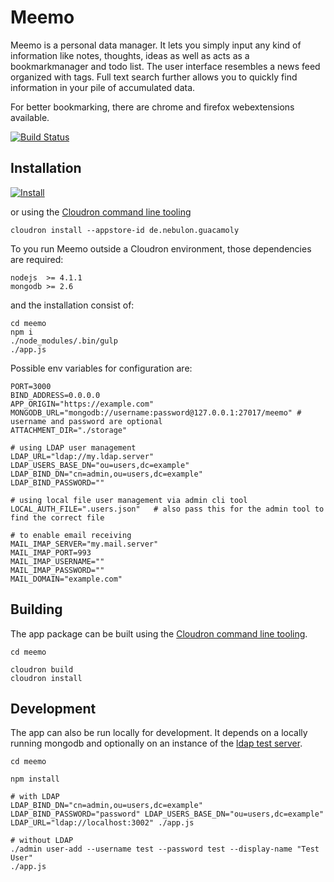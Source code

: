 # Meemo

Meemo is a personal data manager. It lets you simply input any kind of information like notes, thoughts, ideas as well as acts as a bookmarkmanager and todo list.
The user interface resembles a news feed organized with tags. Full text search further allows you to quickly find information in your pile of accumulated data.

For better bookmarking, there are chrome and firefox webextensions available.

[![Build Status](https://travis-ci.org/nebulade/meemo.svg?branch=master)](https://travis-ci.org/nebulade/meemo)

## Installation

[![Install](https://cloudron.io/img/button32.png)](https://cloudron.io/button.html?app=de.nebulon.guacamoly)

or using the [Cloudron command line tooling](https://cloudron.io/references/cli.html)

```
cloudron install --appstore-id de.nebulon.guacamoly
```

To you run Meemo outside a Cloudron environment, those dependencies are required:
```
nodejs  >= 4.1.1
mongodb >= 2.6
```
and the installation consist of:
```
cd meemo
npm i
./node_modules/.bin/gulp
./app.js
```

Possible env variables for configuration are:
```
PORT=3000
BIND_ADDRESS=0.0.0.0
APP_ORIGIN="https://example.com"
MONGODB_URL="mongodb://username:password@127.0.0.1:27017/meemo" # username and password are optional
ATTACHMENT_DIR="./storage"

# using LDAP user management
LDAP_URL="ldap://my.ldap.server"
LDAP_USERS_BASE_DN="ou=users,dc=example"
LDAP_BIND_DN="cn=admin,ou=users,dc=example"
LDAP_BIND_PASSWORD=""

# using local file user management via admin cli tool
LOCAL_AUTH_FILE=".users.json"	# also pass this for the admin tool to find the correct file

# to enable email receiving
MAIL_IMAP_SERVER="my.mail.server"
MAIL_IMAP_PORT=993
MAIL_IMAP_USERNAME=""
MAIL_IMAP_PASSWORD=""
MAIL_DOMAIN="example.com"
```

## Building

The app package can be built using the [Cloudron command line tooling](https://cloudron.io/references/cli.html).

```
cd meemo

cloudron build
cloudron install
```

## Development

The app can also be run locally for development. It depends on a locally running mongodb and optionally on an instance of the [ldap test server](https://github.com/nebulade/ldapjstestserver).

```
cd meemo

npm install

# with LDAP
LDAP_BIND_DN="cn=admin,ou=users,dc=example" LDAP_BIND_PASSWORD="password" LDAP_USERS_BASE_DN="ou=users,dc=example" LDAP_URL="ldap://localhost:3002" ./app.js

# without LDAP
./admin user-add --username test --password test --display-name "Test User"
./app.js
```
